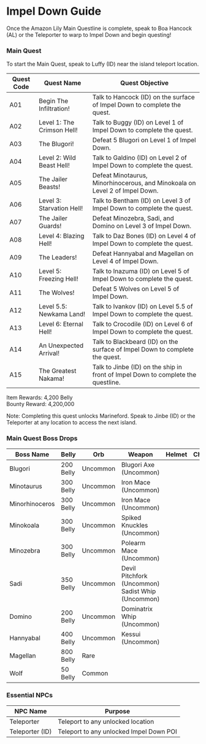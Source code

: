 # Impel Down Guide

Once the Amazon Lily Main Questline is complete, speak to Boa Hancock (AL) or the Teleporter to warp to Impel Down and begin questing!

### Main Quest

To start the Main Quest, speak to Luffy (ID) near the island teleport location.

| Quest Code| Quest Name                    | Quest Objective|
|-----------|-----------                    |-----------|
| A01       | Begin The Infiltration!       |Talk to Hancock (ID) on the surface of Impel Down to complete the quest.|
| A02       | Level 1: The Crimson Hell!    |Talk to Buggy (ID) on Level 1 of Impel Down to complete the quest.|
| A03       | The Blugori!                  |Defeat 5 Blugori on Level 1 of Impel Down.|
| A04       | Level 2: Wild Beast Hell!     |Talk to Galdino (ID) on Level 2 of Impel Down to complete the quest.|
| A05       | The Jailer Beasts!            |Defeat Minotaurus, Minorhinocerous, and Minokoala on Level 2 of Impel Down.|
| A06       | Level 3: Starvation Hell!     |Talk to Bentham (ID) on Level 3 of Impel Down to complete the quest.|
| A07       | The Jailer Guards!            |Defeat Minozebra, Sadi, and Domino on Level 3 of Impel Down.|
| A08       | Level 4: Blazing Hell!        |Talk to Daz Bones (ID) on Level 4 of Impel Down to complete the quest.|
| A09       | The Leaders!                  |Defeat Hannyabal and Magellan on Level 4 of Impel Down.|
| A10       | Level 5: Freezing Hell!       |Talk to Inazuma (ID) on Level 5 of Impel Down to complete the quest.|
| A11       | The Wolves!                   |Defeat 5 Wolves on Level 5 of Impel Down.|
| A12       | Level 5.5: Newkama Land!      |Talk to Ivankov (ID) on Level 5.5 of Impel Down to complete the quest.|
| A13       | Level 6: Eternal Hell!        |Talk to Crocodile (ID) on Level 6 of Impel Down to complete the quest.|
| A14       | An Unexpected Arrival!        |Talk to Blackbeard (ID) on the surface of Impel Down to complete the quest.|
| A15       | The Greatest Nakama!          |Talk to Jinbe (ID) on the ship in front of Impel Down to complete the questline.|


Item Rewards: 4,200 Belly<br>
Bounty Reward: 4,200,000

Note: Completing this quest unlocks Marineford. Speak to Jinbe (ID) or the Teleporter at any location to access the next island.

### Main Quest Boss Drops

| Boss Name     | Belly     | Orb      | Weapon                    | Helmet    | Chestplate | Leggings  | Boots     | Other         |
|-----------    |-----------|----------|-----------                |-----------|----------- |-----------|-----------|-----------    |
| Blugori       | 200 Belly | Uncommon | Blugori Axe (Uncommon)    |           |            |           |           |               |
| Minotaurus    | 300 Belly | Uncommon | Iron Mace (Uncommon)      |           |            |           |           |               |
| Minorhinoceros| 300 Belly | Uncommon | Iron Mace (Uncommon)      |           |            |           |           | Sai Fragment  |
| Minokoala     | 300 Belly | Uncommon | Spiked Knuckles (Uncommon)|           |            |           |           |               |
| Minozebra     | 300 Belly | Uncommon | Polearm Mace (Uncommon)   |           |            |           |           |               |
| Sadi          | 350 Belly | Uncommon | Devil Pitchfork (Uncommon)<br>Sadist Whip (Uncommon)|           |            |           |           |               |
| Domino        | 200 Belly | Uncommon | Dominatrix Whip (Uncommon)|           |            |           |           |               |
| Hannyabal     | 400 Belly | Uncommon | Kessui (Uncommon)         |           |            |           |           |               |
| Magellan      | 800 Belly | Rare     |                           |           |            |           |           | Doku Fragment |
| Wolf          | 50 Belly  | Common   |                           |           |            |           |           |               |


### Essential NPCs

| NPC Name         | Purpose                                    |
|-------------     |-----------                                 |
| Teleporter       | Teleport to any unlocked location          |
| Teleporter (ID)  | Teleport to any unlocked Impel Down POI    |
